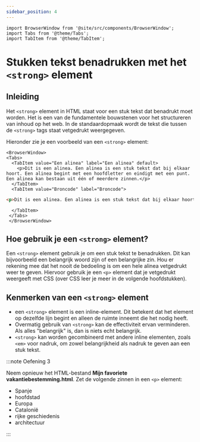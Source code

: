```yaml
---
sidebar_position: 4
---
```



```mdx-code-block
import BrowserWindow from '@site/src/components/BrowserWindow';
import Tabs from '@theme/Tabs';
import TabItem from '@theme/TabItem';
```

# Stukken tekst benadrukken met het `<strong>` element

## Inleiding

Het `<strong>` element in HTML staat voor een stuk tekst dat benadrukt moet worden. 
Het is een van de fundamentele bouwstenen voor het structureren van inhoud op het web. In de standaardopmaak wordt de tekst die
tussen de `<strong>` tags staat vetgedrukt weergegeven.

Hieronder zie je een voorbeeld van een `<strong>` element:

```mdx-code-block
<BrowserWindow>
<Tabs>
  <TabItem value="Een alinea" label="Een alinea" default>
    <p>Dit is een alinea. Een alinea is een stuk tekst dat bij elkaar hoort. Een alinea begint met een hoofdletter en eindigt met een punt. Een alinea kan bestaan uit één of meerdere zinnen.</p>
  </TabItem>
  <TabItem value="Broncode" label="Broncode">
```

```html
<p>Dit is een alinea. Een alinea is een stuk tekst dat bij elkaar hoort. Een alinea begint met een hoofdletter en eindigt met een punt. Een alinea kan bestaan uit één of meerdere zinnen.</p>
```

```mdx-code-block
  </TabItem>
 </Tabs>
 </BrowserWindow>
  ```
## Hoe gebruik je een `<strong>` element?

Een `<strong>` element gebruik je om een stuk tekst te benadrukken. Dit kan bijvoorbeeld een belangrijk woord zijn of een belangrijke zin.
Hou er rekening mee dat het nooit de bedoeling is om een hele alinea vetgedrukt weer te geven. Hiervoor gebruik je een `<p>` element dat je
vetgedrukt weergeeft met CSS (over CSS leer je meer in de volgende hoofdstukken).



## Kenmerken van een `<strong>` element

- een `<strong>` element is een inline-element. Dit betekent dat het element op dezelfde lijn begint en alleen de ruimte inneemt die het nodig heeft.
- Overmatig gebruik van `<strong>` kan de effectiviteit ervan verminderen. Als alles "belangrijk" is, dan is niets echt belangrijk.
- `<strong>` kan worden gecombineerd met andere inline elementen, zoals `<em>` voor nadruk, om zowel belangrijkheid als nadruk te geven aan een stuk tekst.



:::note Oefening 3


Neem opnieuw het HTML-bestand **Mijn favoriete vakantiebestemming.html**. Zet de volgende zinnen in een `<p>` element:

- Spanje
- hoofdstad
- Europa
- Catalonië
- rijke geschiedenis
- architectuur

:::


